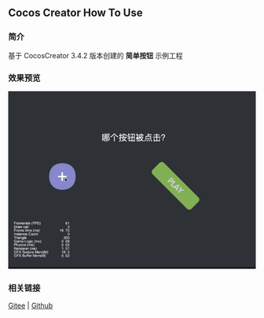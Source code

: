 ## Cocos Creator How To Use

### 简介

基于 CocosCreator 3.4.2 版本创建的 **简单按钮** 示例工程

### 效果预览
![image](../../gif/202203/2022030201.gif)

### 相关链接
[Gitee](https://gitee.com/mirrors_cocos-creator/example-cases/tree/v2.4.3/assets/cases/02_ui/03_button) | [Github](https://github.com/cocos-creator/example-cases/tree/v2.4.3/assets/cases/02_ui/03_button)
